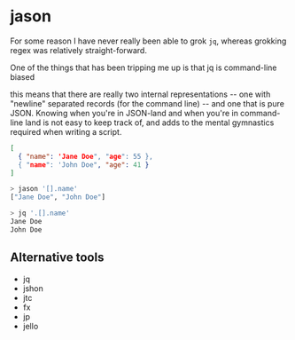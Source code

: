 jason
=====
For some reason I have never really been able to grok `jq`, whereas grokking
regex was relatively straight-forward.

One of the things that has been tripping me up is that jq is command-line biased

this means that there are really two internal representations -- one with 
"newline" separated records (for the command line) -- and one that is pure JSON.
Knowing when you're in JSON-land and when you're in command-line land is not
easy to keep track of, and adds to the mental gymnastics required when writing a
script.



```json
[
  { "name": 'Jane Doe", "age": 55 },
  { "name": 'John Doe", "age": 41 }
]
```

```bash
> jason '[].name'
["Jane Doe", "John Doe"]

> jq '.[].name'
Jane Doe
John Doe
```

Alternative tools
-----------------

* jq
* jshon
* jtc
* fx
* jp
* jello
